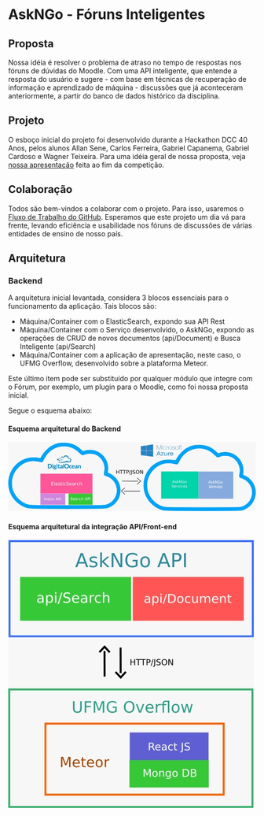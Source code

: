 # AskNGo - Fóruns Inteligentes

## Proposta

Nossa idéia é resolver o problema de atraso no tempo de respostas nos fóruns de dúvidas do Moodle. Com uma API inteligente, que entende a resposta do usuário e sugere - com base em técnicas de recuperação de informação e aprendizado de máquina - discussões que já aconteceram anteriormente, a partir do banco de dados histórico da disciplina.

## Projeto

O esboço inicial do projeto foi desenvolvido durante a Hackathon DCC 40 Anos, pelos alunos Allan Sene, Carlos Ferreira, Gabriel Capanema, Gabriel Cardoso e Wagner Teixeira. Para uma idéia geral de nossa proposta, veja [nossa apresentação](https://www.canva.com/design/DAB9VLDvzeg/Njm_8Nlok8jv1h1kw6rtrA/view?utm_content=DAB9VLDvzeg&utm_campaign=designshare&utm_medium=link&utm_source=sharebutton) feita ao fim da competição.

## Colaboração

Todos são bem-vindos a colaborar com o projeto. Para isso, usaremos o [Fluxo de Trabalho do GitHub](https://guides.github.com/introduction/flow/). Esperamos que este projeto um dia vá para frente, levando eficiência e usabilidade nos fóruns de discussões de várias entidades de ensino de nosso país.

## Arquitetura

### Backend

A arquitetura inicial levantada, considera 3 blocos essenciais para o funcionamento da aplicação. Tais blocos são:
* Máquina/Container com o ElasticSearch, expondo sua API Rest
* Máquina/Container com o Serviço desenvolvido, o AskNGo, expondo as operações de CRUD de novos documentos (api/Document) e Busca Inteligente (api/Search)
* Máquina/Container com a aplicação de apresentação, neste caso, o UFMG Overflow, desenvolvido sobre a plataforma Meteor.

Este último item pode ser substituído por qualquer módulo que integre com o Fórum, por exemplo, um plugin para o Moodle, como foi nossa proposta inicial. 

Segue o esquema abaixo:

#### Esquema arquitetural do Backend
![Esquema arquitetural do Backend](integracao-back.jpg)

#### Esquema arquitetural da integração API/Front-end
![Esquema arquitetural da integração API/Front-end](integracao-front.jpg)
